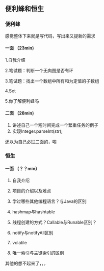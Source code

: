 ## 便利蜂和恒生

### 便利蜂

感觉整体下来就是写代码，写出来又提新的需求



#### 一面   					（23min)

1.自我介绍

2.笔试题：判断一个无向图是否有环

3.笔试题：找出一个数组中所有和为定值的子数组

4.Set

5.你了解便利蜂吗



#### 二面        				（28min)

1. 讲述自己一个短时间完成一个繁重任务的例子
2. 实现Integer.parseInt(str);



还以为自己必过二面的，唉



### 恒生



#### 一面               （？？min）

1. 自我介绍

2. 项目的介绍以及难点
3.  学过哪些其他编程语言？与Java的区别
4. hashmap与hashtable
5. 线程创建的方式？Callable与Runable区别？
6. notify与notifyAll区别
7. volatile
8.  唯一索引与主键索引的区别

其他的想不起来了，，，